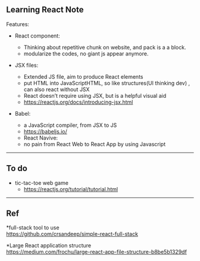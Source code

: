 ## Learning React Note 
Features:
- React component: 
  - Thinking about repetitive chunk on website, and pack is a a block.
  - modularize the codes, no giant js appear anymore.
  
- JSX files: 
  - Extended JS file, aim to produce React elements
  - put HTML into JavaScriptHTML, so like structures(UI thinking dev) , can also react without JSX
  - React doesn’t require using JSX, but is a helpful visual aid
  - https://reactjs.org/docs/introducing-jsx.html
  
- Babel: 
  - a JavaScript compiler, from JSX to JS
  - https://babeljs.io/
  - React Navive: 
  - no pain from React Web to React App by using Javascript
  
  
***
## To do 
- tic-tac-toe web game
  - https://reactjs.org/tutorial/tutorial.html

***
## Ref
*full-stack tool to use  
https://github.com/crsandeep/simple-react-full-stack

*Large React application structure  
https://medium.com/frochu/large-react-app-file-structure-b8be5b1329df

